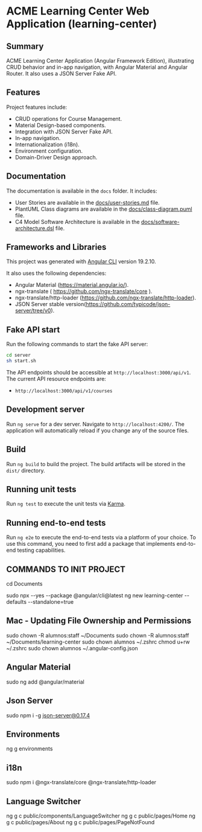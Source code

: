 # ACME Learning Center Web Application (learning-center)

## Summary

ACME Learning Center Application (Angular Framework Edition), illustrating CRUD behavior and in-app navigation, with Angular Material and Angular Router. It also uses a JSON Server Fake API.

## Features

Project features include:

- CRUD operations for Course Management.
- Material Design-based components.
- Integration with JSON Server Fake API.
- In-app navigation.
- Internationalization (i18n).
- Environment configuration.
- Domain-Driver Design approach.

## Documentation
The documentation is available in the `docs` folder. It includes:
- User Stories are available in the [docs/user-stories.md](docs/user-stories.md) file.
- PlantUML Class diagrams are available in the [docs/class-diagram.puml](docs/class-diagram.puml) file.
- C4 Model Software Architecture is available in the [docs/software-architecture.dsl](docs/software-architecture.dsl) file.

## Frameworks and Libraries

This project was generated with [Angular CLI](https://github.com/angular/angular-cli) version 19.2.10.

It also uses the following dependencies:

- Angular Material (https://material.angular.io/).
- ngx-translate ( https://github.com/ngx-translate/core ).
- ngx-translate/http-loader (https://github.com/ngx-translate/http-loader).
- JSON Server stable version(https://github.com/typicode/json-server/tree/v0).

## Fake API start

Run the following commands to start the fake API server:

```bash
cd server
sh start.sh
``` 

The API endpoints should be accessible at `http://localhost:3000/api/v1`. The current API resource endpoints are:
- `http://localhost:3000/api/v1/courses`


## Development server

Run `ng serve` for a dev server. Navigate to `http://localhost:4200/`. The application will automatically reload if you change any of the source files.

## Build

Run `ng build` to build the project. The build artifacts will be stored in the `dist/` directory.

## Running unit tests

Run `ng test` to execute the unit tests via [Karma](https://karma-runner.github.io).

## Running end-to-end tests

Run `ng e2e` to execute the end-to-end tests via a platform of your choice. To use this command, you need to first add a package that implements end-to-end testing capabilities.

## COMMANDS TO INIT PROJECT

cd Documents

sudo npx --yes --package @angular/cli@latest ng new learning-center --defaults --standalone=true

## Mac - Updating File Ownership and Permissions
sudo chown -R alumnos:staff ~/Documents
sudo chown -R alumnos:staff ~/Documents/learning-center
sudo chown alumnos ~/.zshrc
chmod u+rw ~/.zshrc
sudo chown alumnos ~/.angular-config.json

## Angular Material

sudo ng add @angular/material

## Json Server
sudo npm i -g json-server@0.17.4

## Environments
ng g environments

## i18n
sudo npm i @ngx-translate/core @ngx-translate/http-loader

## Language Switcher

ng g c public/components/LanguageSwitcher
ng g c public/pages/Home
ng g c public/pages/About
ng g c public/pages/PageNotFound

